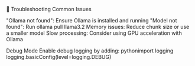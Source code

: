 🐛 Troubleshooting
Common Issues

"Ollama not found": Ensure Ollama is installed and running
"Model not found": Run ollama pull llama3.2
Memory issues: Reduce chunk size or use a smaller model
Slow processing: Consider using GPU acceleration with Ollama

Debug Mode
Enable debug logging by adding:
pythonimport logging
logging.basicConfig(level=logging.DEBUG)
